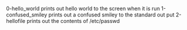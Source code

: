 0-hello\_world prints out hello world to the screen when it is run
1-confused\_smiley prints out a confused smiley to the standard out put
2-hellofile prints out the contents of /etc/passwd

